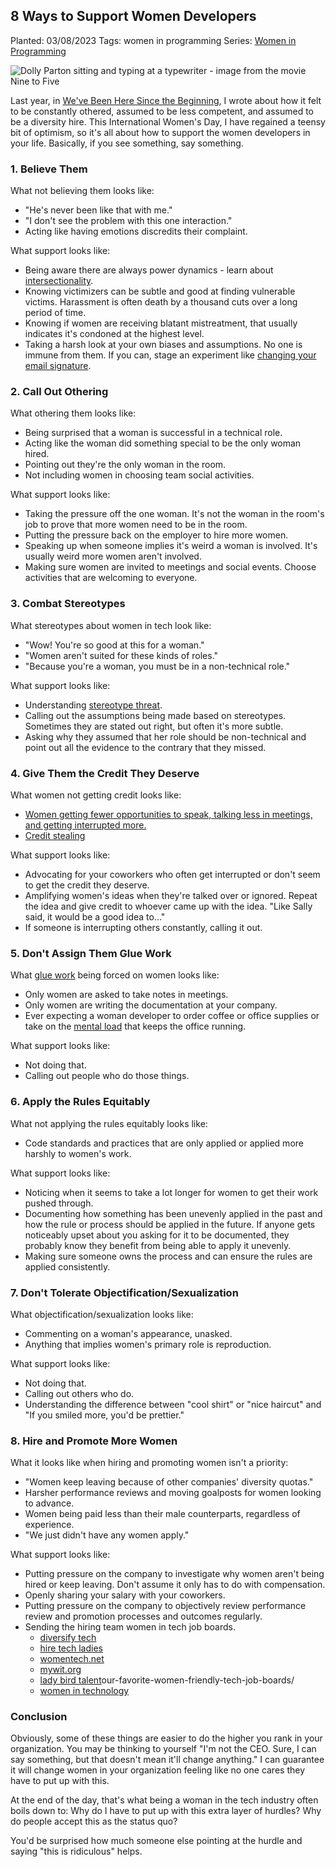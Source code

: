 ## 8 Ways to Support Women Developers

Planted: 03/08/2023
Tags: women in programming
Series: [Women in Programming](/series.html?series=women)

![Dolly Parton sitting and typing at a typewriter - image from the movie Nine to Five](https://images.abbeyperini.com/women-in-programming/dollypartonninetofive.jpg)

Last year, in [We've Been Here Since the Beginning](/blog.html?blog=beginning), I wrote about how it felt to be constantly othered, assumed to be less competent, and assumed to be a diversity hire. This International Women's Day, I have regained a teensy bit of optimism, so it's all about how to support the women developers in your life. Basically, if you see something, say something.

### 1. Believe Them

What not believing them looks like:

- "He's never been like that with me."
- "I don't see the problem with this one interaction."
- Acting like having emotions discredits their complaint.

What support looks like:

- Being aware there are always power dynamics - learn about [intersectionality](https://www.vox.com/the-highlight/2019/5/20/18542843/intersectionality-conservatism-law-race-gender-discrimination).
- Knowing victimizers can be subtle and good at finding vulnerable victims. Harassment is often death by a thousand cuts over a long period of time.
- Knowing if women are receiving blatant mistreatment, that usually indicates it's condoned at the highest level.
- Taking a harsh look at your own biases and assumptions. No one is immune from them. If you can, stage an experiment like [changing your email signature](https://www.independent.co.uk/news/business/news/gender-inequality-man-woman-switch-names-week-martin-schneider-nicky-knacks-pay-gap-a7622201.html).

### 2. Call Out Othering

What othering them looks like:

- Being surprised that a woman is successful in a technical role.
- Acting like the woman did something special to be the only woman hired.
- Pointing out they're the only woman in the room.
- Not including women in choosing team social activities.

What support looks like:

- Taking the pressure off the one woman. It's not the woman in the room's job to prove that more women need to be in the room.
- Putting the pressure back on the employer to hire more women.
- Speaking up when someone implies it's weird a woman is involved. It's usually weird more women aren't involved.
- Making sure women are invited to meetings and social events. Choose activities that are welcoming to everyone.

### 3. Combat Stereotypes

What stereotypes about women in tech look like:

- "Wow! You're so good at this for a woman."
- "Women aren't suited for these kinds of roles."
- "Because you're a woman, you must be in a non-technical role."

What support looks like:

- Understanding [stereotype threat](https://en.wikipedia.org/wiki/Stereotype_threat).
- Calling out the assumptions being made based on stereotypes. Sometimes they are stated out right, but often it's more subtle.
- Asking why they assumed that her role should be non-technical and point out all the evidence to the contrary that they missed.

### 4. Give Them the Credit They Deserve

What women not getting credit looks like:

- [Women getting fewer opportunities to speak, talking less in meetings, and getting interrupted more.](https://finance.yahoo.com/news/stark-reality-men-dominate-talking-meetings-113112910.html)
- [Credit stealing](https://hbr.org/podcast/2018/10/the-art-of-claiming-credit)

What support looks like:

- Advocating for your coworkers who often get interrupted or don't seem to get the credit they deserve.
- Amplifying women's ideas when they're talked over or ignored. Repeat the idea and give credit to whoever came up with the idea. "Like Sally said, it would be a good idea to..."
- If someone is interrupting others constantly, calling it out.

### 5. Don't Assign Them Glue Work

What [glue work](https://noidea.dog/glue) being forced on women looks like:

- Only women are asked to take notes in meetings.
- Only women are writing the documentation at your company.
- Ever expecting a woman developer to order coffee or office supplies or take on the [mental load](https://www.mindbodygreen.com/articles/what-is-the-mental-load) that keeps the office running.

What support looks like:

- Not doing that.
- Calling out people who do those things.

### 6. Apply the Rules Equitably

What not applying the rules equitably looks like:

- Code standards and practices that are only applied or applied more harshly to women's work.

What support looks like:

- Noticing when it seems to take a lot longer for women to get their work pushed through.
- Documenting how something has been unevenly applied in the past and how the rule or process should be applied in the future. If anyone gets noticeably upset about you asking for it to be documented, they probably know they benefit from being able to apply it unevenly.
- Making sure someone owns the process and can ensure the rules are applied consistently.

### 7. Don't Tolerate Objectification/Sexualization

What objectification/sexualization looks like:

- Commenting on a woman's appearance, unasked.
- Anything that implies women's primary role is reproduction.

What support looks like:

- Not doing that.
- Calling out others who do.
- Understanding the difference between "cool shirt" or "nice haircut" and "If you smiled more, you'd be prettier."

### 8. Hire and Promote More Women

What it looks like when hiring and promoting women isn't a priority:

- "Women keep leaving because of other companies' diversity quotas."
- Harsher performance reviews and moving goalposts for women looking to advance.
- Women being paid less than their male counterparts, regardless of experience.
- "We just didn't have any women apply."

What support looks like:

- Putting pressure on the company to investigate why women aren't being hired or keep leaving. Don't assume it only has to do with compensation.
- Openly sharing your salary with your coworkers.
- Putting pressure on the company to objectively review performance review and promotion processes and outcomes regularly.
- Sending the hiring team women in tech job boards.
  - [diversify tech](https://www.diversifytech.com/hire)
  - [hire tech ladies](https://members.hiretechladies.com/jobs)
  - [womentech.net](https://www.womentech.net/jobs)
  - [mywit.org](https://mywit.org/jobs-listing/)
  - [lady bird talent](https://ladybirdtalent.com/blog/)our-favorite-women-friendly-tech-job-boards/
  - [women in technology](https://www.womenintechnology.org/career-center)

### Conclusion

Obviously, some of these things are easier to do the higher you rank in your organization. You may be thinking to yourself "I'm not the CEO. Sure, I can say something, but that doesn't mean it'll change anything." I can guarantee it will change women in your organization feeling like no one cares they have to put up with this.

At the end of the day, that's what being a woman in the tech industry often boils down to: Why do I have to put up with this extra layer of hurdles? Why do people accept this as the status quo?

You'd be surprised how much someone else pointing at the hurdle and saying "this is ridiculous" helps.
